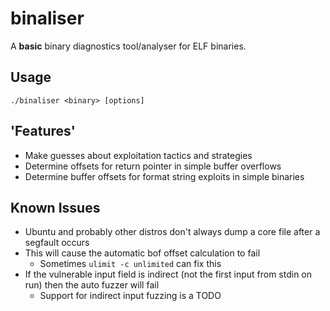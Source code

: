 # binaliser

A **basic** binary diagnostics tool/analyser for ELF binaries.

## Usage

`./binaliser <binary> [options]`

## 'Features'

+ Make guesses about exploitation tactics and strategies
+ Determine offsets for return pointer in simple buffer overflows
+ Determine buffer offsets for format string exploits in simple binaries


## Known Issues

+ Ubuntu and probably other distros don't always dump a core file after a segfault occurs
+ This will cause the automatic bof offset calculation to fail
  + Sometimes `ulimit -c unlimited` can fix this
+ If the vulnerable input field is indirect (not the first input from stdin on run) then the auto fuzzer will fail
  + Support for indirect input fuzzing is a TODO